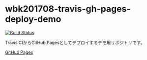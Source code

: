 # wbk201708-travis-gh-pages-deploy-demo

[![Build Status](https://travis-ci.org/kamataryo/wbk201708-travis-gh-pages-deploy-demo.svg?branch=master)](https://travis-ci.org/kamataryo/wbk201708-travis-gh-pages-deploy-demo)

Travis CIからGitHub Pagesとしてデプロイするデモ用リポジトリです。

[GitHub Pages](https://kamataryo.github.io/wbk201708-travis-gh-pages-deploy-demo/)
